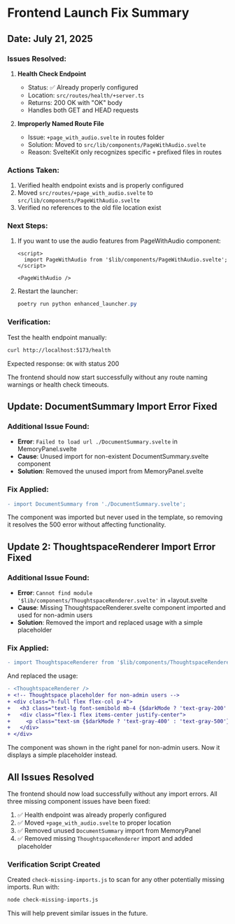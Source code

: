# Frontend Launch Fix Summary

## Date: July 21, 2025

### Issues Resolved:

1. **Health Check Endpoint**
   - Status: ✅ Already properly configured
   - Location: `src/routes/health/+server.ts`
   - Returns: 200 OK with "OK" body
   - Handles both GET and HEAD requests

2. **Improperly Named Route File**
   - Issue: `+page_with_audio.svelte` in routes folder
   - Solution: Moved to `src/lib/components/PageWithAudio.svelte`
   - Reason: SvelteKit only recognizes specific `+` prefixed files in routes

### Actions Taken:

1. Verified health endpoint exists and is properly configured
2. Moved `src/routes/+page_with_audio.svelte` to `src/lib/components/PageWithAudio.svelte`
3. Verified no references to the old file location exist

### Next Steps:

1. If you want to use the audio features from PageWithAudio component:
   ```svelte
   <script>
     import PageWithAudio from '$lib/components/PageWithAudio.svelte';
   </script>
   
   <PageWithAudio />
   ```

2. Restart the launcher:
   ```powershell
   poetry run python enhanced_launcher.py
   ```

### Verification:

Test the health endpoint manually:
```bash
curl http://localhost:5173/health
```

Expected response: `OK` with status 200

The frontend should now start successfully without any route naming warnings or health check timeouts.

## Update: DocumentSummary Import Error Fixed

### Additional Issue Found:
- **Error**: `Failed to load url ./DocumentSummary.svelte` in MemoryPanel.svelte
- **Cause**: Unused import for non-existent DocumentSummary.svelte component
- **Solution**: Removed the unused import from MemoryPanel.svelte

### Fix Applied:
```diff
- import DocumentSummary from './DocumentSummary.svelte';
```

The component was imported but never used in the template, so removing it resolves the 500 error without affecting functionality.

## Update 2: ThoughtspaceRenderer Import Error Fixed

### Additional Issue Found:
- **Error**: `Cannot find module '$lib/components/ThoughtspaceRenderer.svelte'` in +layout.svelte
- **Cause**: Missing ThoughtspaceRenderer.svelte component imported and used for non-admin users
- **Solution**: Removed the import and replaced usage with a simple placeholder

### Fix Applied:
```diff
- import ThoughtspaceRenderer from '$lib/components/ThoughtspaceRenderer.svelte';
```

And replaced the usage:
```diff
- <ThoughtspaceRenderer />
+ <!-- Thoughtspace placeholder for non-admin users -->
+ <div class="h-full flex flex-col p-4">
+   <h3 class="text-lg font-semibold mb-4 {$darkMode ? 'text-gray-200' : 'text-gray-800'}">Thoughtspace</h3>
+   <div class="flex-1 flex items-center justify-center">
+     <p class="text-sm {$darkMode ? 'text-gray-400' : 'text-gray-500'}">Your thoughtspace will appear here</p>
+   </div>
+ </div>
```

The component was shown in the right panel for non-admin users. Now it displays a simple placeholder instead.

## All Issues Resolved

The frontend should now load successfully without any import errors. All three missing component issues have been fixed:
1. ✅ Health endpoint was already properly configured
2. ✅ Moved `+page_with_audio.svelte` to proper location
3. ✅ Removed unused `DocumentSummary` import from MemoryPanel
4. ✅ Removed missing `ThoughtspaceRenderer` import and added placeholder

### Verification Script Created

Created `check-missing-imports.js` to scan for any other potentially missing imports. Run with:
```bash
node check-missing-imports.js
```

This will help prevent similar issues in the future.
